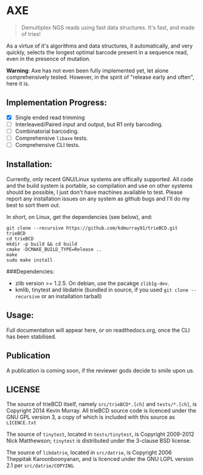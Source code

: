 AXE
===

> Demultiplex NGS reads using fast data structures. It's fast, and made of tries!

As a virtue of it's algorithms and data structures, it automatically, and very
quickly, selects the longest optimal barcode present in a sequence read, even
in the presence of mutation.

**Warning**: Axe has not even been fully implemented yet, let alone
comprehensively tested. However, in the spirit of "release early and often",
here it is.

Implementation Progress:
------------------------

 - [x] Single ended read trimming
 - [ ] Interleaved/Paired input and output, but R1 only barcoding.
 - [ ] Combinatorial barcoding.
 - [ ] Comprehensive `libaxe` tests.
 - [ ] Comprehensive CLI tests.

Installation:
-------------

Currently, only recent GNU/Linux systems are offically supported. All code and
the build system is portable, so compilation and use on other systems should be
possible, I just don't have machines available to test. Please report any
installation issues on any system as github bugs and I'll do my best to sort
them out.

In short, on Linux, get the dependencies (see below), and:

    git clone --recursive https://github.com/kdmurray91/trieBCD.git trieBCD
    cd trieBCD
    mkdir -p build && cd build
    cmake -DCMAKE_BUILD_TYPE=Release ..
    make
    sudo make install

###Dependencies:

- zlib version >= 1.2.5. On debian, use the pacakge `zlib1g-dev`.
- kmlib, tinytest and libdatrie (bundled in source, if you used
  `git clone --recursive` or an installation tarball)

Usage:
------

Full documentation will appear here, or on readthedocs.org, once the CLI has
been stabilised.

Publication
-----------

A publication is coming soon, if the reviewer gods decide to smile upon us.

LICENSE
-------

The source of trieBCD itself, namely `src/trieBCD*.[ch]` and `tests/*.[ch]`, is
Copyright 2014 Kevin Murray. All trieBCD source code is licenced under the GNU
GPL version 3, a copy of which is included with this source as `LICENCE.txt`

The source of `tinytest`, located in `tests/tinytest`, is Copyright 2009-2012
Nick Matthewson; `tinytest` is distributed under the 3-clause BSD license.

The source of `libdatrie`, located in `src/datrie`, is Copyright 2006 Theppitak
Karoonboonyanan, and is licenced under the GNU LGPL version 2.1 per
`src/datrie/COPYING`.
